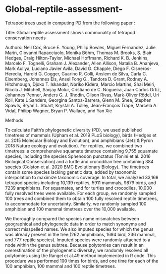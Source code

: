 # Global-reptile-assessment-
Tetrapod trees used in computing PD from the following paper : 

Title: Global reptile assessment shows commonality of tetrapod conservation needs

Authors: Neil Cox, Bruce E. Young, Philip Bowles, Miguel Fernandez, Julie Marin, Giovanni Rapacciuolo, Monika Böhm, Thomas M. Brooks, S. Blair Hedges, Craig Hilton-Taylor, Michael Hoffmann, Richard K. B. Jenkins, Marcelo F. Tognelli, Graham J. Alexander, Allen Allison, Natalia B. Ananjeva, Mark Auliya, Luciano Javier Avila, David G. Chapple, Diego F. Cisneros-Heredia, Harold G. Cogger, Guarino R. Colli, Anslem de Silva, Carla C. Eisemberg, Johannes Els, Ansel Fong G., Tandora D. Grant, Rodney A. Hitchmough, Djoko T. Iskandar, Noriko Kidera, Marcio Martins, Shai Meiri, Nicola J. Mitchell, Sanjay Molur, Cristiano de C. Nogueira, Juan Carlos Ortiz, Johannes Penner, Anders G. J. Rhodin, Gilson Rivas, Mark-Oliver Rödel, Uri Roll, Kate L Sanders, Georgina Santos-Barrera, Glenn M. Shea, Stephen Spawls, Bryan L. Stuart, Krystal A. Tolley, Jean-François Trape, Marcela A. Vidal, Philipp Wagner, Bryan P. Wallace, and Yan Xie


Methods

To calculate Faith’s phylogenetic diversity (PD), we used published timetrees of mammals (Upham et al. 2019 PLoS biology), birds (Hedges et al. 2015 Molecular Biology and Evolution), and amphibians (Jetz & Pyron 2018 Nature ecology and evolution). For reptiles, we combined two timetrees: a comprehensive squamate timetree containing 9,755 squamate species, including the species Sphenodon punctatus (Tonini et al. 2016 Biological Conservation) and a turtle and crocodilian tree containing 384 species (Colston et al. 2020 BMC Evolutionary Biology). The timetrees contain some species lacking genetic data, added by taxonomic interpolation to maximize taxonomic coverage. In total, we analyzed 33,168 tetrapod species including 10,139 reptiles, 5911 mammals, 9879 birds, and 7239 amphibians. For squamates, and for turtles and crocodiles, 10,000 fully resolved trees were available. For each group, we randomly sampled 100 trees and combined them to obtain 100 fully resolved reptile timetrees, to accommodate for uncertainty. Similarly, we randomly sampled 100 amphibian and 100 mammal timetrees over the 10,000 available. 

We thoroughly compared the species name mismatches between geographical and phylogenetic data in order to match synonyms and correct misspelled names. We also imputed species for which the genus was already present in the tree (262 amphibians, 1694 bird, 236 mammal, and 777 reptile species). Imputed species were randomly attached to a node within the genus subtree. Because polytomies can result in an overestimation of the phylogenetic diversity, we randomly resolved all polytomies using the Rangel et al.49 method implemented in R code. This procedure was performed 100 times for birds, and one time for each of the 100 amphibian, 100 mammal and 100 reptile timetrees. 

